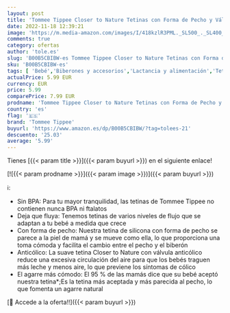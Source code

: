 ```yaml
---
layout: post
title: 'Tommee Tippee Closer to Nature Tetinas con Forma de Pecho y Válvula Anticólico  Silicona Suave  Flujo Rápido  6m+  Pack de 2  Transparente  color y diseño varían '
date: 2022-11-18 12:39:21
image: 'https://m.media-amazon.com/images/I/418kzlR3PML._SL500_._SL400_.jpg'
comments: true
category: ofertas
author: 'tole.es'
slug: 'B00B5CBIBW-es Tommee Tippee Closer to Nature Tetinas con Forma de Pecho...'
sku: 'B00B5CBIBW-es'
tags: [ 'Bebé','Biberones y accesorios','Lactancia y alimentación','Tetinas para biberón','tetinas','tommee','tommee tippee','🇪🇸', ]
actualPrice: 5.99 EUR
currency: EUR
price: 5.99
comparePrice: 7.99 EUR
prodname: 'Tommee Tippee Closer to Nature Tetinas con Forma de Pecho y Válvula Anticólico  Silicona Suave  Flujo Rápido  6m+  Pack de 2  Transparente  color y diseño varían '
country: 'es'
flag: '🇪🇸'
brand: 'Tommee Tippee'
buyurl: 'https://www.amazon.es/dp/B00B5CBIBW/?tag=tolees-21'
descuento: '25.03'
average: '5.99'
---
```


Tienes [{{< param title >}}]({{< param buyurl >}}) en el siguiente enlace!

[![{{< param prodname >}}]({{< param image >}})]({{< param buyurl >}})

ℹ️:

- Sin BPA: Para tu mayor tranquilidad, las tetinas de Tommee Tippee no contienen nunca BPA ni ftalatos
- Deja que fluya: Tenemos tetinas de varios niveles de flujo que se adaptan a tu bebé a medida que crece
- Con forma de pecho: Nuestra tetina de silicona con forma de pecho se parece a la piel de mamá y se mueve como ella, lo que proporciona una toma cómoda y facilita el cambio entre el pecho y el biberón
- Anticólico: La suave tetina Closer to Nature con válvula anticólico reduce una excesiva circulación del aire para que los bebés traguen más leche y menos aire, lo que previene los síntomas de cólico
- El agarre más cómodo: El 95 % de las mamás dice que su bebé aceptó nuestra tetina*;Es la tetina más aceptada y más parecida al pecho, lo que fomenta un agarre natural

[🛒 Accede a la oferta!!]({{< param buyurl >}})
